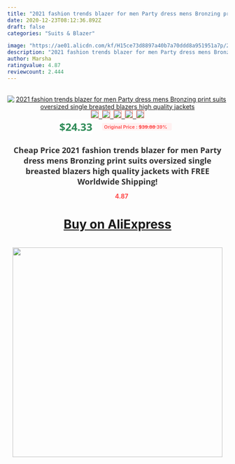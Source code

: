 ```yaml
---
title: "2021 fashion trends blazer for men Party dress mens Bronzing print suits oversized single breasted blazers high quality jackets"
date: 2020-12-23T08:12:36.892Z
draft: false
categories: "Suits & Blazer"

image: "https://ae01.alicdn.com/kf/H15ce73d8897a40b7a70ddd8a951951a7p/2021-fashion-trends-blazer-for-men-Party-dress-mens-Bronzing-print-suits-oversized-single-breasted-blazers.jpg"
description: "2021 fashion trends blazer for men Party dress mens Bronzing print suits oversized single breasted blazers high quality jackets"
author: Marsha
ratingvalue: 4.87
reviewcount: 2.444
---
```

<br>
<div style="text-align: center;">
<a href="https://s.click.aliexpress.com/e/_APZFPf" target="_blank" rel="nofollow noopener noreferrer"><img alt="2021 fashion trends blazer for men Party dress mens Bronzing print suits oversized single breasted blazers high quality jackets" class="magnifier-image" src="https://ae01.alicdn.com/kf/H15ce73d8897a40b7a70ddd8a951951a7p/2021-fashion-trends-blazer-for-men-Party-dress-mens-Bronzing-print-suits-oversized-single-breasted-blazers.jpg_640x640.jpg">
<br>
<img style="border:1px solid salmon" src="https://ae01.alicdn.com/kf/H15ce73d8897a40b7a70ddd8a951951a7p/2021-fashion-trends-blazer-for-men-Party-dress-mens-Bronzing-print-suits-oversized-single-breasted-blazers.jpg_120x120.jpg">&nbsp;&nbsp;<img style="border:1px solid salmon" src="https://ae01.alicdn.com/kf/Hb8662ae56b3247e39e94ed4a5c64b35cd/2021-fashion-trends-blazer-for-men-Party-dress-mens-Bronzing-print-suits-oversized-single-breasted-blazers.jpg_120x120.jpg">&nbsp;&nbsp;<img style="border:1px solid salmon" src="https://ae01.alicdn.com/kf/H916c0b76ca2c44d1b892789adec4269cc/2021-fashion-trends-blazer-for-men-Party-dress-mens-Bronzing-print-suits-oversized-single-breasted-blazers.jpg_120x120.jpg">&nbsp;&nbsp;<img style="border:1px solid salmon" src="https://ae01.alicdn.com/kf/H3e2243350a154bae95644eb9972a7b6dq/2021-fashion-trends-blazer-for-men-Party-dress-mens-Bronzing-print-suits-oversized-single-breasted-blazers.jpg_120x120.jpg">&nbsp;&nbsp;<img style="border:1px solid salmon" src="https://ae01.alicdn.com/kf/H25a9e24ddf504dfe819b2ad19275a593I/2021-fashion-trends-blazer-for-men-Party-dress-mens-Bronzing-print-suits-oversized-single-breasted-blazers.jpg_120x120.jpg"></a></div><br0>
<div style="text-align: center;"><span style="background-color: white; border: 0px; box-sizing: border-box; color: seagreen; display: inline-block; font-family: &quot;open sans&quot; , &quot;arial&quot; , &quot;helvetica&quot; , sans-serif , &quot;heiti&quot;; font-size: 24px; font-stretch: inherit; font-weight: 700; line-height: inherit; margin: 0px 10px 0px 0px; padding: 0px; vertical-align: middle;">$24.33 </span>
<span style="background: rgb(255 , 241 , 241); border-radius: 3px; border: 0px; box-sizing: border-box; color: #ff4747; display: inline-block; font-family: inherit; font-size: 12px; font-stretch: inherit; font-style: inherit; font-variant: inherit; font-weight: 600; line-height: inherit; margin: 0px; padding: 2px 5px; transform: scale(0.9); vertical-align: middle;">Original Price : <b style="text-decoration: line-through;">$39.88 </b> 39%&nbsp;&nbsp;</span></div>
<h1 style="color: #333333; display: inline-block; font-family: &quot;open sans&quot; , &quot;arial&quot; , &quot;helvetica&quot; , sans-serif , &quot;heiti&quot;; font-size: 18px; font-stretch: inherit; font-weight: 700; text-align: center;">Cheap Price 2021 fashion trends blazer for men Party dress mens Bronzing print suits oversized single breasted blazers high quality jackets with FREE Worldwide Shipping!</h1>
<div style="color: #ff4747; text-align: center;">
<img src="https://4.bp.blogspot.com/-M0ZcTcb-5uY/XleCXlxnR4I/AAAAAAAAAEc/OrjgMkXV1oMQFaCRZj5HQwOCBcu3w1FegCPcBGAYYCw/s1600/star.png" style="height: 15px;">&nbsp;<b>4.87</b></div>
<div class="button_cont" align="center"><a class="buynow_a" href="https://s.click.aliexpress.com/e/_APZFPf" target="_blank" rel="nofollow noopener noreferrer"><H1>Buy on AliExpress</H1></a></div><br>
<div class="separator" style="clear: both; text-align: center;">
<img src="https://lh3.googleusercontent.com/-pTy5HemUv9M/XlePHvY0dAI/AAAAAAAAAE4/0nX5iRUoIWY8eMW9Dpxeirr157OZliDIgCLcBGAsYHQ/s1600/badge.gif" width="480">
</div>
